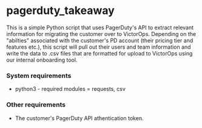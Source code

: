 # pagerduty_takeaway


This is a simple Python script that uses PagerDuty's API to extract relevant information for migrating the customer over to  VictorOps.  Depending on the "abilties" associated with the customer's PD account (their pricing tier and features etc.), this script will pull out their users and team information and write the data to .csv files that are formatted for upload to VictorOps using our internal onboarding tool.

### System requirements
* python3 - required modules = requests, csv

### Other requirements
* The customer's PagerDuty API athentication token.
